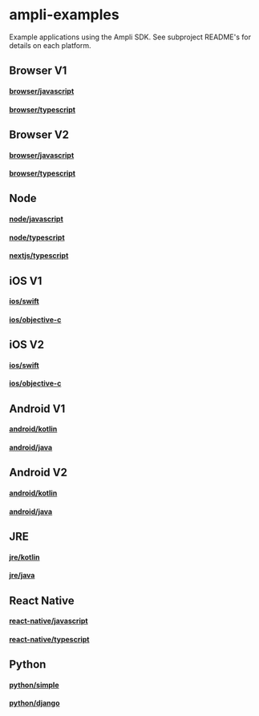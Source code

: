 # ampli-examples
Example applications using the Ampli SDK.
See subproject README's for details on each platform.

## Browser V1
#### [browser/javascript](browser/javascript/v1/react-app)
#### [browser/typescript](browser/typescript/v1/react-app)

## Browser V2
#### [browser/javascript](browser/javascript/v2/react-app)
#### [browser/typescript](browser/typescript/v2/react-app)

## Node
#### [node/javascript](node/javascript)
#### [node/typescript](node/typescript)
#### [nextjs/typescript](node/nextjs/ampli-app)

## iOS V1
####  [ios/swift](ios/swift/v1/AmpliSwiftSampleApp)
####  [ios/objective-c](ios/objective-c/v1/AmpliObjectiveCSampleApp)

## iOS V2
####  [ios/swift](ios/swift/v2/AmpliSwiftSampleApp)
####  [ios/objective-c](ios/objective-c/v2/AmpliObjectiveCSampleApp)

## Android V1
#### [android/kotlin](android/kotlin/v1/AmpliApp)
#### [android/java](android/java/v1/AmpliApp)

## Android V2
#### [android/kotlin](android/kotlin/v2/AmpliApp)
#### [android/java](android/java/v2/AmpliApp)

## JRE
#### [jre/kotlin](jre/kotlin/AmpliApp)
#### [jre/java](jre/java/AmpliApp)

## React Native
#### [react-native/javascript](react-native/javascript/AmpliApp)
#### [react-native/typescript](react-native/typescript/AmpliApp)

## Python
#### [python/simple](python/simple/v1)
#### [python/django](python/django/v1)
